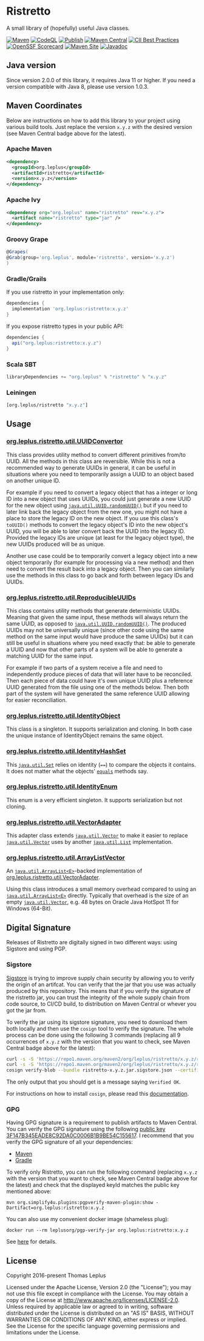 # Ristretto

A small library of (hopefully) useful Java classes.

[![Maven](https://github.com/leplusorg/ristretto/workflows/Maven/badge.svg)](https://github.com/leplusorg/ristretto/actions?query=workflow:"Maven")
[![CodeQL](https://github.com/leplusorg/ristretto/workflows/CodeQL/badge.svg)](https://github.com/leplusorg/ristretto/actions?query=workflow:"CodeQL")
[![Publish](https://github.com/leplusorg/ristretto/workflows/Publish/badge.svg)](https://github.com/leplusorg/ristretto/actions?query=workflow:"Publish")
[![Maven Central](https://img.shields.io/maven-central/v/org.leplus/ristretto)](https://search.maven.org/artifact/org.leplus/ristretto)
[![CII Best Practices](https://bestpractices.coreinfrastructure.org/projects/10084/badge)](https://bestpractices.coreinfrastructure.org/projects/10084)
[![OpenSSF Scorecard](https://api.securityscorecards.dev/projects/github.com/leplusorg/ristretto/badge)](https://securityscorecards.dev/viewer/?uri=github.com/leplusorg/ristretto)
[![Maven Site](https://img.shields.io/badge/Maven-Site-blue)](https://leplusorg.github.io/ristretto)
[![Javadoc](https://img.shields.io/badge/Javadoc-Site-blue)](https://leplusorg.github.io/ristretto/apidocs/org/leplus/ristretto/util/package-summary.html)

## Java version

Since version 2.0.0 of this library, it requires Java 11 or higher. If you
need a version compatible with Java 8, please use version 1.0.3.

## Maven Coordinates

Below are instructions on how to add this library to your project
using various build tools. Just replace the version `x.y.z` with the
desired version (see Maven Central badge above for the latest).

### Apache Maven

```xml
<dependency>
  <groupId>org.leplus</groupId>
  <artifactId>ristretto</artifactId>
  <version>x.y.z</version>
</dependency>
```

### Apache Ivy

```xml
<dependency org="org.leplus" name="ristretto" rev="x.y.z">
  <artifact name="ristretto" type="jar" />
</dependency>
```

### Groovy Grape

```groovy
@Grapes(
@Grab(group='org.leplus', module='ristretto', version='x.y.z')
)
```

### Gradle/Grails

If you use ristretto in your implementation only:

```gradle
dependencies {
  implementation 'org.leplus:ristretto:x.y.z'
}
```

If you expose ristretto types in your public API:

```gradle
dependencies {
  api("org.leplus:ristretto:x.y.z")
}
```

### Scala SBT

```scala
libraryDependencies += "org.leplus" % "ristretto" % "x.y.z"
```

### Leiningen

```clojure
[org.leplus/ristretto "x.y.z"]
```

## Usage

### [org.leplus.ristretto.util.UUIDConvertor](https://leplusorg.github.io/ristretto/apidocs/org/leplus/ristretto/util/UUIDConvertor.html)

This class provides utility method to convert different primitives from/to UUID.
All the methods in this class are reversible.
While this is not a recommended way to generate UUIDs in general, it can be useful
in situations where you need to temporarily assign a UUID to an object based on
another unique ID.

For example if you need to convert a legacy object that has a integer or long ID
into a new object that uses UUIDs, you could just generate a new UUID
for the new object using [`java.util.UUID.randomUUID()`](https://docs.oracle.com/en/java/javase/11/docs/api/java/util/UUID.html#randomUUID%28%29) but if you need to later link back
the legacy object from the new one, you might not have a place to store the legacy ID
on the new object. If you use this class's `toUUID()` methods to convert the legacy
object's ID into the new object's UUID, you will be able to later convert back
the UUID into the legacy ID. Provided the legacy IDs are unique (at least for the legacy
object type), the new UUIDs produced will be as unique.

Another use case could be to temporarily convert a legacy object into a new object
temporarily (for example for processing via a new method) and then need to convert
the result back into a legacy object. Then you can similarly use the methods in
this class to go back and forth between legacy IDs and UUIDs.

### [org.leplus.ristretto.util.ReproducibleUUIDs](https://leplusorg.github.io/ristretto/apidocs/org/leplus/ristretto/util/ReproducibleUUIDs.html)

This class contains utility methods that generate deterministic UUIDs.
Meaning that given the same input, these methods will always return the
same UUID, as opposed to [`java.util.UUID.randomUUID()`](https://docs.oracle.com/en/java/javase/11/docs/api/java/util/UUID.html#randomUUID%28%29). The produced
UUIDs may not be universally unique (since other code using the same method
on the same input would have produce the same UUIDs) but it can still be
useful in situations where you need exactly that: be able to generate a UUID
and now that other parts of a system will be able to generate a matching UUID
for the same input.

For example if two parts of a system receive a file and need to independently
produce pieces of data that will later have to be reconciled. Then each piece
of data could have it's own unique UUID plus a reference UUID generated from
the file using one of the methods below. Then both part of the system will have
generated the same reference UUID allowing for easier reconciliation.

### [org.leplus.ristretto.util.IdentityObject](https://leplusorg.github.io/ristretto/apidocs/org/leplus/ristretto/util/IdentityObject.html)

This class is a singleton. It supports serialization and cloning. In both
case the unique instance of IdentityObject remains the same object.

### [org.leplus.ristretto.util.IdentityHashSet<E>](https://leplusorg.github.io/ristretto/apidocs/org/leplus/ristretto/util/IdentityHashSet.html)

This [`java.util.Set`](https://docs.oracle.com/en/java/javase/11/docs/api/java/util/Set.html) relies on identity (`==`) to compare the objects it
contains. It does not matter what the objects' [`equals`](https://docs.oracle.com/en/java/javase/11/docs/api/java/lang/Object.html#equals-java.lang.Object-) methods say.

### [org.leplus.ristretto.util.IdentityEnum](https://leplusorg.github.io/ristretto/apidocs/org/leplus/ristretto/util/IdentityEnum.html)

This enum is a very efficient singleton. It supports serialization but not
cloning.

### [org.leplus.ristretto.util.VectorAdapter<E>](https://leplusorg.github.io/ristretto/apidocs/org/leplus/ristretto/util/VectorAdapter.html)

This adapter class extends [`java.util.Vector`](https://docs.oracle.com/en/java/javase/11/docs/api/java/util/Vector.html) to make it easier to replace [`java.util.Vector`](https://docs.oracle.com/en/java/javase/11/docs/api/java/util/Vector.html) uses by
another [`java.util.List`](https://docs.oracle.com/en/java/javase/11/docs/api/java/util/List.html) implementation.

### [org.leplus.ristretto.util.ArrayListVector<E>](https://leplusorg.github.io/ristretto/apidocs/org/leplus/ristretto/util/ArrayListVector.html)

An [`java.util.ArrayList<E>`](https://docs.oracle.com/en/java/javase/11/docs/api/java/util/ArrayList.html)-backed implementation of
[org.leplus.ristretto.util.VectorAdapter<E>](https://leplusorg.github.io/ristretto/apidocs/org/leplus/ristretto/util/VectorAdapter.html).

Using this class introduces a small memory overhead compared to using an
[`java.util.ArrayList<E>`](https://docs.oracle.com/en/java/javase/11/docs/api/java/util/ArrayList.html) directly. Typically that overhead is the size of an empty [`java.util.Vector`](https://docs.oracle.com/en/java/javase/11/docs/api/java/util/Vector.html),
e.g. 48 bytes on Oracle Java HotSpot 11 for Windows (64-Bit).

## Digital Signature

Releases of Ristretto are digitally signed in two different ways:
using Sigstore and using PGP.

### Sigstore

[Sigstore](https://docs.sigstore.dev) is trying to improve supply
chain security by allowing you to verify the origin of an
artifcat. You can verify that the jar that you use was actually
produced by this repository. This means that if you verify the
signature of the ristretto jar, you can trust the integrity of the
whole supply chain from code source, to CI/CD build, to distribution
on Maven Central or whever you got the jar from.

To verify the jar using its sigstore signature, you need to download
them both locally and then use the `cosign` tool to verify the
signature. The whole process can be done using the following 3
commands (replacing all 9 occurrences of `x.y.z` with the version that
you want to check, see Maven Central badge above for the latest):

```bash
curl -s -S 'https://repo1.maven.org/maven2/org/leplus/ristretto/x.y.z/ristretto-x.y.z.jar' -o ristretto-x.y.z.jar
curl -s -S 'https://repo1.maven.org/maven2/org/leplus/ristretto/x.y.z/ristretto-x.y.z.jar.sigstore.json' -o ristretto-x.y.z.jar.sigstore.json
cosign verify-blob --bundle ristretto-x.y.z.jar.sigstore.json --certificate-identity 'https://github.com/leplusorg/ristretto/.github/workflows/publish.yml@refs/tags/vx.y.z' --certificate-oidc-issuer 'https://token.actions.githubusercontent.com' ristretto-x.y.z.jar
```

The only output that you should get is a message saying `Verified OK`.

For instructions on how to install `cosign`, please read this [documentation](https://docs.sigstore.dev/cosign/system_config/installation/).

### GPG

Having GPG signature is a requirement to publish artifacts to Maven Central. You can verify the GPG signature using the following [public key 3F147B345EADE8C92DA0C0006B1B9BE54C155617](https://keyserver.ubuntu.com/pks/lookup?op=get&search=0x6b1b9be54c155617). I recommend that you verify the GPG signature of all your dependencies:

- [Maven](https://www.simplify4u.org/pgpverify-maven-plugin/)
- [Gradle](https://docs.gradle.org/current/userguide/dependency_verification.html)

To verify only Ristretto, you can run the following command (replacing
`x.y.z` with the version that you want to check, see Maven Central
badge above for the latest) and check that the displayed keyId matches
the public key mentioned above:

`mvn org.simplify4u.plugins:pgpverify-maven-plugin:show -Dartifact=org.leplus:ristretto:x.y.z`

You can also use my convenient docker image (shameless plug):

`docker run --rm leplusorg/pgp-verify-jar org.leplus:ristretto:x.y.z`

See [here](https://github.com/leplusorg/docker-pgp-verify-jar) for details.

## License

Copyright 2016-present Thomas Leplus

Licensed under the Apache License, Version 2.0 (the "License");
you may not use this file except in compliance with the License.
You may obtain a copy of the License at
<http://www.apache.org/licenses/LICENSE-2.0>.
Unless required by applicable law or agreed to in writing, software
distributed under the License is distributed on an "AS IS" BASIS,
WITHOUT WARRANTIES OR CONDITIONS OF ANY KIND, either express or implied.
See the License for the specific language governing permissions and
limitations under the License.
